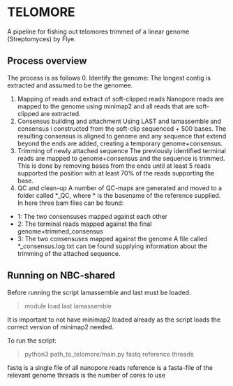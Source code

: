 # TELOMORE
A pipeline for fishing out telomores trimmed of a linear genome (Streptomyces) by Flye.

## Process overview
The process is as follows
0. Identify the genome:
The longest contig is extracted and assumed to be the genomee.
1. Mapping of reads and extract of soft-clipped reads
Nanopore reads are mapped to the genome using minimap2 and all reads that are soft-clipped are extracted.
2. Consensus building and attachment
Using LAST and lamassemble and consensus i constructed from the soft-clip sequenced + 500 bases. The resulting consensus
is aligned to genome and any sequence that extend beyond the ends are added, creating a temporary genome+consensus.
3. Trimming of newly attached sequence
The previously identified terminal reads are mapped to genome+consensus and the sequence is trimmed. This is done by
removing bases from the ends until at least 5 reads supported the position with at least 70% of the reads supporting the
base.
4. QC and clean-up
A number of QC-maps are generated and moved to a folder called *_QC, where * is the basename of the reference supplied.
In here three bam files can be found:
- 1: The two consensuses mapped against each other
- 2: The terminal reads mapped against the final genome+trimmed_consensus
- 3: The two consensuses mapped against the genome
A file called *_consensus.log.txt can be found supplying information about the trimming of the attached sequence.


## Running on NBC-shared
Before running the script lamassemble and last must be loaded.
> module load last lamassemble

It is important to not have minimap2 loaded already as the script loads the correct version of minimap2 needed.

To run the script:
>python3 path_to_telomore/main.py fastq reference threads

fastq is a single file of all nanopore reads
reference is a fasta-file of the relevant genome
threads is the number of cores to use



